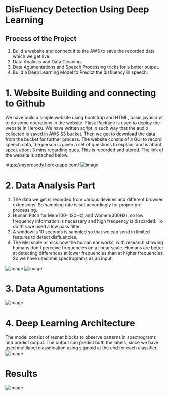 # DisFluency Detection Using Deep Learning


## Process of the Project

1.  Build a website and connect it to the AWS to save the recorded data which we get live.
2.  Data Analysis and Data Cleaning.
3.  Data Agumentations and Speech Processing tricks for a better output.
4.  Build a Deep Learning Model to Predict the disfluency in speech.



# 1. Website Building and connecting to Github
We have build a simple website using bootstrap and HTML, basic javascript to do some operations in the website. Flask Package is used to deploy the website in Heroku. We have written script in such way that the audio collected is saved in AWS S3 bucket. Then we get to download the data from the bucket for further process. The website consits of  a GUI to record speech data, the person is given a set of questions to explain, and is about speak about 3 mins regarding ques. This is recorded and stored. 
The link of the website is attached below. 


https://myprosody.herokuapp.com/
![image](https://user-images.githubusercontent.com/48018142/163707254-5e810fcd-d281-41db-a81a-6bb1b35e72f7.png)


# 2. Data Analysis Part

1.  The data we get is recorded from various devices and different browser extensions. So sampling rate is set accordingly for proper pre processing.
2.  Human Pitch for Men(100- 120Hz) and Women(300Hz), so low frequency information is necessary and high frequency is discarded. To do this we used a low pass filter.
3.  A window is 10 seconds is sampled so that we can send in limited features to detect disfluencies.
4.  The Mel scale mimics how the human ear works, with research showing humans don't perceive frequencies on a linear scale. Humans are better at detecting differences at lower frequencies than at higher frequencies. So we have used mel spectrograms as an input.

![image](https://user-images.githubusercontent.com/48018142/163707377-24d26e11-ce0a-4934-90fb-4d64911ea4af.JPG)
![image](https://user-images.githubusercontent.com/48018142/163709124-d00760eb-f70a-4c74-ab29-eb55882fdb7c.JPG)



# 3. Data Agumentations
![image](https://user-images.githubusercontent.com/48018142/163709280-9a2191fa-a436-44d8-b980-4f325bef81cf.JPG)



# 4. Deep Learning Architecture
The model consist of resnet blocks to observe patterns in spectrograms and predict output. The output can predict both the labels, since we have used multilabel classification using sigmoid at the end for each classifier.
![image](https://user-images.githubusercontent.com/48018142/163709308-5bcf16f9-f2b0-4eef-bee3-2151a9f492a4.png)


# Results
![image](https://user-images.githubusercontent.com/48018142/163709282-f0ddeffc-2933-4d6b-83a3-c977bcf5e93e.JPG)


